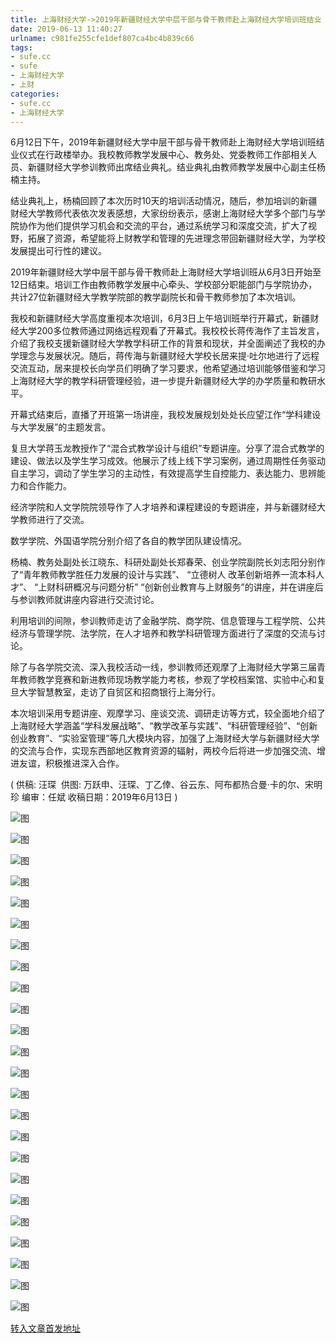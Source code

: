 ```yaml
---
title: 上海财经大学->2019年新疆财经大学中层干部与骨干教师赴上海财经大学培训班结业 | sufe.cc
date: 2019-06-13 11:40:27
urlname: c981fe255cfe1def807ca4bc4b839c66
tags: 
- sufe.cc
- sufe
- 上海财经大学
- 上财
categories:
- sufe.cc
- 上海财经大学
---
```



6月12日下午，2019年新疆财经大学中层干部与骨干教师赴上海财经大学培训班结业仪式在行政楼举办。我校教师教学发展中心、教务处、党委教师工作部相关人员、新疆财经大学参训教师出席结业典礼。结业典礼由教师教学发展中心副主任杨楠主持。

结业典礼上，杨楠回顾了本次历时10天的培训活动情况，随后，参加培训的新疆财经大学教师代表依次发表感想，大家纷纷表示，感谢上海财经大学多个部门与学院协作为他们提供学习机会和交流的平台，通过系统学习和深度交流，扩大了视野，拓展了资源，希望能将上财教学和管理的先进理念带回新疆财经大学，为学校发展提出可行性的建议。 

2019年新疆财经大学中层干部与骨干教师赴上海财经大学培训班从6月3日开始至12日结束。培训工作由教师教学发展中心牵头、学校部分职能部门与学院协办，共计27位新疆财经大学教学院部的教学副院长和骨干教师参加了本次培训。

我校和新疆财经大学高度重视本次培训，6月3日上午培训班举行开幕式，新疆财经大学200多位教师通过网络远程观看了开幕式。我校校长蒋传海作了主旨发言，介绍了我校支援新疆财经大学教学科研工作的背景和现状，并全面阐述了我校的办学理念与发展状况。随后，蒋传海与新疆财经大学校长居来提·吐尔地进行了远程交流互动，居来提校长向学员们明确了学习要求，他希望通过培训能够借鉴和学习上海财经大学的教学科研管理经验，进一步提升新疆财经大学的办学质量和教研水平。

开幕式结束后，直播了开班第一场讲座，我校发展规划处处长应望江作“学科建设与大学发展”的主题发言。

复旦大学蒋玉龙教授作了“混合式教学设计与组织”专题讲座。分享了混合式教学的建设、做法以及学生学习成效。他展示了线上线下学习案例，通过周期性任务驱动自主学习，调动了学生学习的主动性，有效提高学生自控能力、表达能力、思辨能力和合作能力。

经济学院和人文学院院领导作了人才培养和课程建设的专题讲座，并与新疆财经大学教师进行了交流。

数学学院、外国语学院分别介绍了各自的教学团队建设情况。

杨楠、教务处副处长江晓东、科研处副处长郑春荣、创业学院副院长刘志阳分别作了“青年教师教学胜任力发展的设计与实践”、 “立德树人 改革创新培养一流本科人才”、 “上财科研概况与问题分析” “创新创业教育与上财服务”的讲座，并在讲座后与参训教师就讲座内容进行交流讨论。

利用培训的间隙，参训教师走访了金融学院、商学院、信息管理与工程学院、公共经济与管理学院、法学院，在人才培养和教学科研管理方面进行了深度的交流与讨论。

除了与各学院交流、深入我校活动一线，参训教师还观摩了上海财经大学第三届青年教师教学竞赛和新进教师现场教学能力考核，参观了学校档案馆、实验中心和复旦大学智慧教室，走访了自贸区和招商银行上海分行。 

本次培训采用专题讲座、观摩学习、座谈交流、调研走访等方式，较全面地介绍了上海财经大学涵盖“学科发展战略”、“教学改革与实践”、“科研管理经验”、“创新创业教育”、“实验室管理”等几大模块内容，加强了上海财经大学与新疆财经大学的交流与合作，实现东西部地区教育资源的辐射，两校今后将进一步加强交流、增进友谊，积极推进深入合作。

( 供稿: 汪琛  供图: 万跃申、汪琛、丁乙倖、谷云东、阿布都热合曼·卡的尔、宋明珍 编审：任斌 收稿日期：2019年6月13日 )



![图](http://news.sufe.edu.cn/_upload/article/images/47/71/b39b896e4a448df5d0e02dd1f17d/045f233d-82c7-4544-91a3-83c8ba0578bc.jpg)

![图](http://news.sufe.edu.cn/_upload/article/images/47/71/b39b896e4a448df5d0e02dd1f17d/d95228e9-b3f9-410c-ab29-ac6df9c9725e.png)

![图](http://news.sufe.edu.cn/_upload/article/images/47/71/b39b896e4a448df5d0e02dd1f17d/0b69d056-568b-4107-9b1b-908039d335ad.jpg)

![图](http://news.sufe.edu.cn/_upload/article/images/47/71/b39b896e4a448df5d0e02dd1f17d/2f114b66-a231-4347-bf1e-9512ec742ba8.jpg)

![图](http://news.sufe.edu.cn/_upload/article/images/47/71/b39b896e4a448df5d0e02dd1f17d/844c242a-7972-4f0e-97b1-61c414fc9cb6.jpg)

![图](http://news.sufe.edu.cn/_upload/article/images/47/71/b39b896e4a448df5d0e02dd1f17d/e0a5cba9-b581-4f64-9bf0-cbe44c0e2c3e.jpg)

![图](http://news.sufe.edu.cn/_upload/article/images/47/71/b39b896e4a448df5d0e02dd1f17d/79c4b1bd-ce59-4fba-b678-19f898e1d1b1.jpg)

![图](http://news.sufe.edu.cn/_upload/article/images/47/71/b39b896e4a448df5d0e02dd1f17d/9d0841b1-c751-499f-a031-ed0bfa28d2a7.jpg)

![图](http://news.sufe.edu.cn/_upload/article/images/47/71/b39b896e4a448df5d0e02dd1f17d/8b435965-adc0-4681-aa31-34d441db81e6.jpg)

![图](http://news.sufe.edu.cn/_upload/article/images/47/71/b39b896e4a448df5d0e02dd1f17d/e42d61a0-8632-4c6b-a6d2-f9c0e4b12e5a.jpg)

![图](http://news.sufe.edu.cn/_upload/article/images/47/71/b39b896e4a448df5d0e02dd1f17d/e5d19abd-fc42-4045-a9f2-7efa418dc152.jpg)

![图](http://news.sufe.edu.cn/_upload/article/images/47/71/b39b896e4a448df5d0e02dd1f17d/01a76d2f-494e-4ade-929b-ca48e9010005.jpg)

![图](http://news.sufe.edu.cn/_upload/article/images/47/71/b39b896e4a448df5d0e02dd1f17d/bf1f5c3a-7230-422a-a216-1775b79ae480.jpg)

![图](http://news.sufe.edu.cn/_upload/article/images/47/71/b39b896e4a448df5d0e02dd1f17d/6bfcd933-e335-4006-86d4-7bac04c2a301.jpg)

![图](http://news.sufe.edu.cn/_upload/article/images/47/71/b39b896e4a448df5d0e02dd1f17d/50db149f-b99d-4474-83ac-4d92792ce0c9.jpg)

![图](http://news.sufe.edu.cn/_upload/article/images/47/71/b39b896e4a448df5d0e02dd1f17d/a3c16d77-d166-48e7-806d-685f733f5b04.jpg)

![图](http://news.sufe.edu.cn/_upload/article/images/47/71/b39b896e4a448df5d0e02dd1f17d/569ce7d2-7e48-47b8-b8e3-2e61f986e548.jpg)

![图](http://news.sufe.edu.cn/_upload/article/images/47/71/b39b896e4a448df5d0e02dd1f17d/cd9eb597-4f88-4f42-b959-1189daa735cb.jpg)

![图](http://news.sufe.edu.cn/_upload/article/images/47/71/b39b896e4a448df5d0e02dd1f17d/8a128c5b-3839-4d69-8838-8e83005875c1.jpg)

![图](http://news.sufe.edu.cn/_upload/article/images/47/71/b39b896e4a448df5d0e02dd1f17d/42f0af46-3ef0-4e34-8c21-ebff9b17b20e.jpg)

![图](http://news.sufe.edu.cn/_upload/article/images/47/71/b39b896e4a448df5d0e02dd1f17d/1a4e25a3-39dc-4c0f-85f5-7d9d12841ab2.png)

![图](http://news.sufe.edu.cn/_upload/article/images/47/71/b39b896e4a448df5d0e02dd1f17d/29ab55bd-0ae7-412e-b797-11a09463b0d4.jpg)

![图](http://news.sufe.edu.cn/_upload/article/images/47/71/b39b896e4a448df5d0e02dd1f17d/6d34c368-3815-4599-8f8b-f3e588d38903.jpg)

![图](http://news.sufe.edu.cn/_upload/article/images/47/71/b39b896e4a448df5d0e02dd1f17d/ac60c65c-21c0-40ca-ba8f-c1428f38103f.jpg)

[转入文章首发地址](http://news.sufe.edu.cn/d9/cb/c179a121291/page.htm)